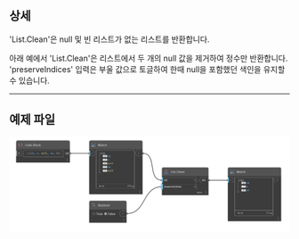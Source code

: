 ## 상세
'List.Clean'은 null 및 빈 리스트가 없는 리스트를 반환합니다.

아래 예에서 'List.Clean'은 리스트에서 두 개의 null 값을 제거하여 정수만 반환합니다. 'preserveIndices' 입력은 부울 값으로 토글하여 한때 null을 포함했던 색인을 유지할 수 있습니다.
___
## 예제 파일

![List.Clean](./DSCore.List.Clean_img.jpg)

